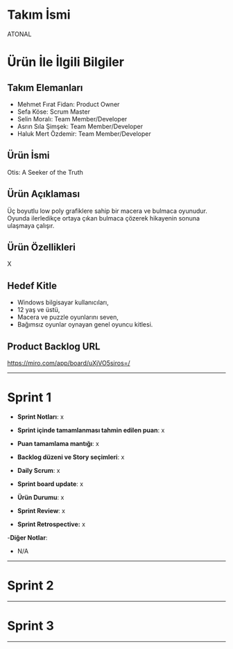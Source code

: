 # **Takım İsmi**

ATONAL

# Ürün İle İlgili Bilgiler

## Takım Elemanları

- Mehmet Fırat Fidan: Product Owner
- Sefa Köse: Scrum Master
- Selin Moralı: Team Member/Developer
- Asrın Sıla Şimşek: Team Member/Developer
- Haluk Mert Özdemir: Team Member/Developer

## Ürün İsmi

Otis: A Seeker of the Truth

## Ürün Açıklaması

Üç boyutlu low poly grafiklere sahip bir macera ve bulmaca oyunudur. Oyunda ilerledikçe ortaya çıkan bulmaca çözerek hikayenin sonuna ulaşmaya çalışır.

## Ürün Özellikleri

X

## Hedef Kitle

- Windows bilgisayar kullanıcıları,
- 12 yaş ve üstü,
- Macera ve puzzle oyunlarını seven,
- Bağımsız oyunlar oynayan genel oyuncu kitlesi.

## Product Backlog URL

https://miro.com/app/board/uXjVO5siros=/

---

# Sprint 1

- **Sprint Notları**: x

- **Sprint içinde tamamlanması tahmin edilen puan**: x

- **Puan tamamlama mantığı**: x

- **Backlog düzeni ve Story seçimleri**: x

- **Daily Scrum**: x

- **Sprint board update**: x

- **Ürün Durumu**: x

- **Sprint Review**: x

- **Sprint Retrospective:** x

-**Diğer Notlar**:
- N/A

---

# Sprint 2


---

# Sprint 3

---
